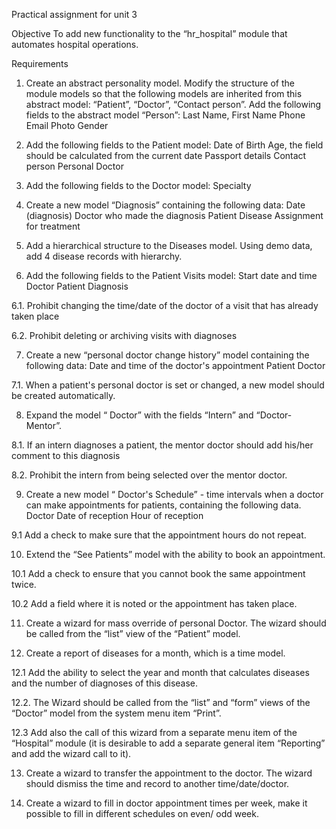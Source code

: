 Practical assignment for unit 3

Objective
To add new functionality to the “hr_hospital” module that automates hospital operations.

Requirements

1. Create an abstract personality model. Modify the structure of the module models so that the following models are inherited from this abstract model: “Patient”, “Doctor”, “Contact person”. Add the following fields to the abstract model “Person”:
Last Name, First Name
Phone
Email
Photo
Gender

2. Add the following fields to the Patient model:
Date of Birth
Age, the field should be calculated from the current date
Passport details
Contact person
Personal Doctor

3. Add the following fields to the Doctor model:
Specialty

4. Create a new model “Diagnosis” containing the following data:
Date (diagnosis)
Doctor who made the diagnosis
Patient
Disease
Assignment for treatment

5. Add a hierarchical structure to the Diseases model. Using demo data, add 4 disease records with hierarchy.

6. Add the following fields to the Patient Visits model:
Start date and time
Doctor
Patient
Diagnosis

6.1. Prohibit changing the time/date of the doctor of a visit that has already taken place

6.2. Prohibit deleting or archiving visits with diagnoses

7. Create a new “personal doctor change history” model containing the following data:
Date and time of the doctor's appointment
Patient
Doctor

7.1. When a patient's personal doctor is set or changed, a new model should be created automatically.

8. Expand the model “ Doctor” with the fields “Intern” and “Doctor-Mentor”.

8.1. If an intern diagnoses a patient, the mentor doctor should add his/her comment to this diagnosis

8.2. Prohibit the intern from being selected over the mentor doctor.

9. Create a new model “ Doctor's Schedule” - time intervals when a doctor can make appointments for patients, containing the following data.
Doctor
Date of reception
Hour of reception

9.1 Add a check to make sure that the appointment hours do not repeat.

10. Extend the “See Patients” model with the ability to book an appointment.

10.1 Add a check to ensure that you cannot book the same appointment twice.

10.2 Add a field where it is noted or the appointment has taken place.

11. Create a wizard for mass override of personal Doctor. The wizard should be called from the “list” view of the “Patient” model.

12. Create a report of diseases for a month, which is a time model.

12.1 Add the ability to select the year and month that calculates diseases and the number of diagnoses of this disease.

12.2. The Wizard should be called from the “list” and “form” views of the “Doctor” model from the system menu item “Print”.

12.3 Add also the call of this wizard from a separate menu item of the “Hospital” module (it is desirable to add a separate general item “Reporting” and add the wizard call to it).

13. Create a wizard to transfer the appointment to the doctor. The wizard should dismiss the time and record to another time/date/doctor.

14. Create a wizard to fill in doctor appointment times per week, make it possible to fill in different schedules on even/ odd week.

